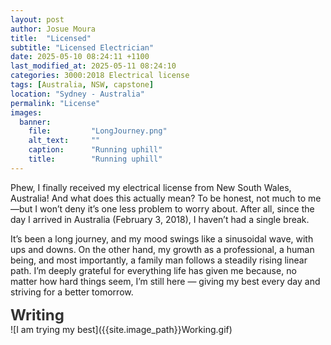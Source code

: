 ```yaml
---
layout: post
author: Josue Moura
title:  "Licensed"
subtitle: "Licensed Electrician"
date: 2025-05-10 08:24:11 +1100
last_modified_at: 2025-05-11 08:24:10
categories: 3000:2018 Electrical license
tags: [Australia, NSW, capstone]
location: "Sydney - Australia"
permalink: "License"
images:
  banner:
    file:         "LongJourney.png"
    alt_text:     ""
    caption:      "Running uphill"
    title:        "Running uphill"
---
```

<style>
/* temp */

    .typing {
      font-size: 24px;
      font-weight: bold;
      color: #333;
    }

    .dots::after {
      content: "";
      display: inline-block;
      animation: dots 1.5s steps(4, end) infinite;
    }

    @keyframes dots {
      0% {
        content: "";
      }
      25% {
        content: ".";
      }
      50% {
        content: "..";
      }
      75% {
        content: "...";
      }
      100% {
        content: "";
      }
    }
/* temp */

</style>

Phew, I finally received my electrical license from New South Wales, Australia! And what does this actually mean? To be honest, not much to me—but I won’t deny it’s one less problem to worry about. After all, since the day I arrived in Australia (February 3, 2018), I haven’t had a single break.

It’s been a long journey, and my mood swings like a sinusoidal wave, with ups and downs. On the other hand, my growth as a professional, a human being, and most importantly, a family man follows a steadily rising linear path. I’m deeply grateful for everything life has given me because, no matter how hard things seem, I’m still here — giving my best every day and striving for a better tomorrow.

<div class="typing">
    Writing<span class="dots"></span>
</div>
![I am trying my best]({{site.image_path}}Working.gif)